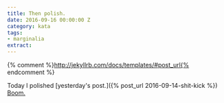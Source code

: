 ```yaml
---
title: Then polish.
date: 2016-09-16 00:00:00 Z
category: kata
tags:
- marginalia
extract:
---
```


{% comment %}http://jekyllrb.com/docs/templates/#post_url{% endcomment %}

Today I polished [yesterday's post.]({% post_url 2016-09-14-shit-kick %}) [Boom.](https://github.com/callumflack/callumflack-blog/commits/8a38485b387fbc77469ad6afa5392b85f030ac17/_posts/2016-09-14-shit-kick.md)
